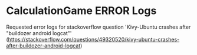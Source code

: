 # CalculationGame ERROR Logs

Requested error logs for stackoverflow question 'Kivy-Ubuntu crashes after "buildozer android logcat"' (https://stackoverflow.com/questions/49320520/kivy-ubuntu-crashes-after-buildozer-android-logcat)

